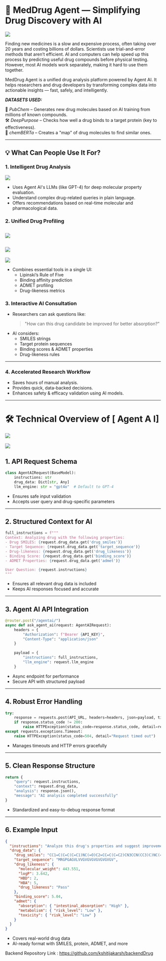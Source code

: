 # 🧠 MedDrug Agent — Simplifying Drug Discovery with AI

![](https://i.imgur.com/aACqD8s.png)


Finding new medicines is a slow and expensive process, often taking over 20 years and costing billions of dollars. Scientists use trial-and-error methods that aren’t efficient. AI and computers can help speed up this process by predicting useful drug compounds before physical testing. However, most AI models work separately, making it hard to use them together.  

MedDrug Agent is a unified drug analysis platform powered by Agent AI. It helps researchers and drug developers by transforming complex data into actionable insights — fast, safely, and intelligently.

***DATASETS USED:***

🧬 *PubChem* – Generates new drug molecules based on AI training from millions of known compounds.  
🛠 *DeepPurpose* – Checks how well a drug binds to a target protein (key to effectiveness).  
🧠 *chemBERTa* – Creates a "map" of drug molecules to find similar ones.


---

## 💡 What Can People Use It For?

### 1. **Intelligent Drug Analysis**
![](https://i.imgur.com/JqZB6ah.png)
- Uses Agent AI's LLMs (like GPT-4) for deep molecular property evaluation.
- Understand complex drug-related queries in plain language.
- Offers recommendations based on real-time molecular and pharmacological data.

### 2. **Unified Drug Profiling**

![](https://i.imgur.com/UFNA4wk.png)
---
![](https://i.imgur.com/tVWpYUv.png)
---
![](https://i.imgur.com/Os5GF3Z.png)
- Combines essential tools in a single UI:
  - Lipinski’s Rule of Five
  - Binding affinity prediction
  - ADMET profiling
  - Drug-likeness metrics

### 3. **Interactive AI Consultation**
- Researchers can ask questions like:
  > "How can this drug candidate be improved for better absorption?"
- AI considers:
  - SMILES strings  
  - Target protein sequences  
  - Binding scores & ADMET properties  
  - Drug-likeness rules


---
### 4. **Accelerated Research Workflow**
- Saves hours of manual analysis.
- Provides quick, data-backed decisions.
- Enhances safety & efficacy validation using AI models.

---

# 🛠️ Technical Overview of [ Agent A I]

![](https://i.imgur.com/JqZB6ah.png)
<br/>
<br/>
![](https://i.imgur.com/sjEVdA4.png)

## 1. API Request Schema

```python
class AgentAIRequest(BaseModel):
    instructions: str
    drug_data: Dict[str, Any]
    llm_engine: str = "gpt4o"  # Default to GPT-4
```

- Ensures safe input validation
- Accepts user query and drug-specific parameters

---

## 2. Structured Context for AI

```python
full_instructions = f"""
Context: Analyzing drug with the following properties:
- Drug SMILES: {request.drug_data.get('drug_smiles')}
- Target Sequence: {request.drug_data.get('target_sequence')}
- Drug-likeness: {request.drug_data.get('drug_likeness')}
- Binding Score: {request.drug_data.get('binding_score')}
- ADMET Properties: {request.drug_data.get('admet')}

User Question: {request.instructions}
"""
```

- Ensures all relevant drug data is included
- Keeps AI responses focused and accurate

---

## 3. Agent AI API Integration

```python
@router.post("/agentai/")
async def ask_agent_ai(request: AgentAIRequest):
    headers = {
        "Authorization": f"Bearer {API_KEY}",
        "Content-Type": "application/json"
    }
    
    payload = {
        "instructions": full_instructions,
        "llm_engine": request.llm_engine
    }
```

- Async endpoint for performance
- Secure API with structured payload

---

## 4. Robust Error Handling

```python
try:
    response = requests.post(API_URL, headers=headers, json=payload, timeout=30)
    if response.status_code != 200:
        raise HTTPException(status_code=response.status_code, detail=response.text)
except requests.exceptions.Timeout:
    raise HTTPException(status_code=504, detail="Request timed out")
```

- Manages timeouts and HTTP errors gracefully

---

## 5. Clean Response Structure

```python
return {
    "query": request.instructions,
    "context": request.drug_data,
    "analysis": response.json(),
    "message": "AI analysis completed successfully"
}
```

- Standardized and easy-to-debug response format

---

## 6. Example Input

```json
{
  "instructions": "Analyze this drug's properties and suggest improvements",
  "drug_data": {
    "drug_smiles": "CC1=C(C=C(C=C1)NC(=O)C2=CC=C(C=C2)CN3CCN(CC3)C)NC(=O)C4=CN=CC=C4",
    "target_sequence": "MRGPGAGVLVVGVGVGVGVGVGVGV",
    "drug_likeness": {
      "molecular_weight": 443.551,
      "logP": 3.642,
      "HBD": 2,
      "HBA": 5,
      "drug_likeness": "Pass"
    },
    "binding_score": 5.04,
    "admet": {
      "absorption": { "intestinal_absorption": "High" },
      "metabolism": { "risk_level": "Low" },
      "toxicity": { "risk_level": "Low" }
    }
  }
}
```

- Covers real-world drug data
- AI-ready format with SMILES, protein, ADMET, and more

Backend Repository Link : https://github.com/kshitijakarsh/backendDrug
